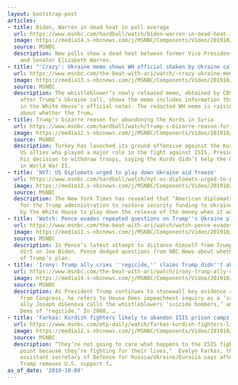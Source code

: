 ```yaml
---
layout: bootstrap-post
articles:
- title: Biden, Warren in dead heat in poll average
  url: https://www.msnbc.com/hardball/watch/biden-warren-in-dead-heat-in-poll-average-70954053709
  image: https://media14.s-nbcnews.com/j/MSNBC/Components/Video/201910/n_hardball_sahil_191009_1920x1080.nbcnews-fp-1200-630.jpg
  source: MSNBC
  description: New polls show a dead heat between former Vice President Joe Biden
    and Senator Elizabeth Warren.
- title: "'Crazy': Ukraine memo shows WH official shaken by Ukraine call"
  url: https://www.msnbc.com/the-beat-with-ari/watch/-crazy-ukraine-memo-shows-wh-official-shaken-by-ukraine-call-70953541708
  image: https://media13.s-nbcnews.com/j/MSNBC/Components/Video/201910/FACEBOOK.nbcnews-fp-1200-630.jpg
  source: MSNBC
  description: The whistleblower’s newly released memo, obtained by CBS, written right
    after Trump’s Ukraine call, shows the memo includes information that was not released
    in the White House’s official notes. The redacted WH memo is raising questions
    about whether the Trum…
- title: Trump’s bizarre reason for abandoning the Kurds in Syria
  url: https://www.msnbc.com/hardball/watch/trump-s-bizarre-reason-for-abandoning-the-kurds-in-syria-70952517958
  image: https://media12.s-nbcnews.com/j/MSNBC/Components/Video/201910/n_hardball_kelly_191009_1920x1080.nbcnews-fp-1200-630.jpg
  source: MSNBC
  description: Turkey has launched its ground offensive against the Kurdish militia,
    US allies who played a major role in the fight against ISIS. President Trump defended
    his decision to withdraw troops, saying the Kurds didn’t help the United States
    in World War II.
- title: 'NYT: US Diplomats urged to play down Ukraine aid freeze'
  url: https://www.msnbc.com/hardball/watch/nyt-us-diplomats-urged-to-play-down-ukraine-aid-freeze-70952005694
  image: https://media12.s-nbcnews.com/j/MSNBC/Components/Video/201910/n_hardball_bertrand_191009_1920x1080.nbcnews-fp-1200-630.jpg
  source: MSNBC
  description: The New York Times has revealed that "American diplomats who had pushed
    for the Trump administration to restore security funding to Ukraine were advised
    by the White House to play down the release of the money when it was finally approved."
- title: 'Watch: Pence evades repeated questions on Trump''s Ukraine plot'
  url: https://www.msnbc.com/the-beat-with-ari/watch/watch-pence-evades-repeated-questions-on-trump-s-ukraine-plot-70950469929
  image: https://media11.s-nbcnews.com/j/MSNBC/Components/Video/201910/n_ari_pence_191009_1920x1080.nbcnews-fp-1200-630.jpg
  source: MSNBC
  description: In Pence’s latest attempt to distance himself from Trump’s search for
    dirt on Joe Biden, Pence dodged questions from NBC News about whether he had knowledge
    of Trump’s plan.
- title: 'Irony: Trump ally cries ''regicide,'' claims Trump didn''t abuse power'
  url: https://www.msnbc.com/the-beat-with-ari/watch/irony-trump-ally-cries-regicide-claims-trump-didn-t-abuse-power-70949445663
  image: https://media14.s-nbcnews.com/j/MSNBC/Components/Video/201910/n_ari_ablock_191009_1920x1080.nbcnews-fp-1200-630.jpg
  source: MSNBC
  description: As President Trump continues to stonewall key evidence and witnesses
    from Congress, he refers to House Dems impeachment inquiry as a ‘scam.’ Trump
    ally Joseph diGenova calls the whistleblowers ‘suicide bombers,’ and accuses House
    Dems of ‘regicide.’ In 2008, …
- title: 'Farkas: Kurdish fighters likely to abandon ISIS prison camps'
  url: https://www.msnbc.com/mtp-daily/watch/farkas-kurdish-fighters-likely-to-abandon-isis-prison-camps-70949445613
  image: https://media12.s-nbcnews.com/j/MSNBC/Components/Video/201910/n_mtpd_full_farkas2_191009_1920x1080.nbcnews-fp-1200-630.jpg
  source: MSNBC
  description: “They’re not going to care what happens to the ISIS fighters at that
    point because they’re fighting for their lives,"  Evelyn Farkas, the former Deputy
    assistant secretary of Defense for Russia/Ukraine/Eurasia says after President
    Trump removes U.S. support f…
as_of_date: '2019-10-09'
---
```


